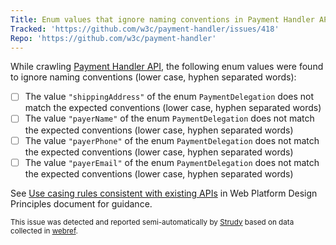```yaml
---
Title: Enum values that ignore naming conventions in Payment Handler API
Tracked: 'https://github.com/w3c/payment-handler/issues/418'
Repo: 'https://github.com/w3c/payment-handler'
---
```


While crawling [Payment Handler API](https://w3c.github.io/payment-handler/), the following enum values were found to ignore naming conventions (lower case, hyphen separated words):
* [ ] The value `"shippingAddress"` of the enum `PaymentDelegation` does not match the expected conventions (lower case, hyphen separated words)
* [ ] The value `"payerName"` of the enum `PaymentDelegation` does not match the expected conventions (lower case, hyphen separated words)
* [ ] The value `"payerPhone"` of the enum `PaymentDelegation` does not match the expected conventions (lower case, hyphen separated words)
* [ ] The value `"payerEmail"` of the enum `PaymentDelegation` does not match the expected conventions (lower case, hyphen separated words)

See [Use casing rules consistent with existing APIs](https://w3ctag.github.io/design-principles/#casing-rules) in Web Platform Design Principles document for guidance.

<sub>This issue was detected and reported semi-automatically by [Strudy](https://github.com/w3c/strudy/) based on data collected in [webref](https://github.com/w3c/webref/).</sub>
